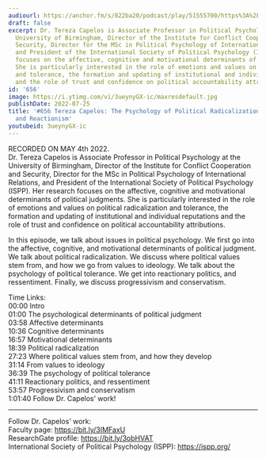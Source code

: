 ```yaml
---
audiourl: https://anchor.fm/s/822ba20/podcast/play/51555700/https%3A%2F%2Fd3ctxlq1ktw2nl.cloudfront.net%2Fstaging%2F2022-4-5%2Fa01d4e3a-a33e-3c4d-6b31-3000fd4c16b7.m4a
draft: false
excerpt: Dr. Tereza Capelos is Associate Professor in Political Psychology at the
  University of Birmingham, Director of the Institute for Conflict Cooperation and
  Security, Director for the MSc in Political Psychology of International Relations,
  and President of the International Society of Political Psychology (ISPP). Her research
  focuses on the affective, cognitive and motivational determinants of political judgments.
  She is particularly interested in the role of emotions and values on political radicalization
  and tolerance, the formation and updating of institutional and individual reputations
  and the role of trust and confidence on political accountability attributions.
id: '656'
image: https://i.ytimg.com/vi/3ueynyGX-ic/maxresdefault.jpg
publishDate: 2022-07-25
title: '#656 Tereza Capelos: The Psychology of Political Radicalization, Tolerance,
  and Reactionism'
youtubeid: 3ueynyGX-ic
---
```

<div class="timelinks">

RECORDED ON MAY 4th 2022.  
Dr. Tereza Capelos is Associate Professor in Political Psychology at the University of Birmingham, Director of the Institute for Conflict Cooperation and Security, Director for the MSc in Political Psychology of International Relations, and President of the International Society of Political Psychology (ISPP). Her research focuses on the affective, cognitive and motivational determinants of political judgments. She is particularly interested in the role of emotions and values on political radicalization and tolerance, the formation and updating of institutional and individual reputations and the role of trust and confidence on political accountability attributions.

In this episode, we talk about issues in political psychology. We first go into the affective, cognitive, and motivational determinants of political judgment. We talk about political radicalization. We discuss where political values stem from, and how we go from values to ideology. We talk about the psychology of political tolerance. We get into reactionary politics, and ressentiment. Finally, we discuss progressivism and conservatism.

Time Links:  
<time>00:00</time> Intro  
<time>01:00</time> The psychological determinants of political judgment  
<time>03:58</time> Affective determinants  
<time>10:36</time> Cognitive determinants  
<time>16:57</time> Motivational determinants  
<time>18:39</time> Political radicalization  
<time>27:23</time> Where political values stem from, and how they develop  
<time>31:14</time> From values to ideology  
<time>36:39</time> The psychology of political tolerance  
<time>41:11</time> Reactionary politics, and ressentiment  
<time>53:57</time> Progressivism and conservatism  
<time>1:01:40</time> Follow Dr. Capelos’ work!

---

Follow Dr. Capelos’ work:  
Faculty page: https://bit.ly/3IMFaxU  
ResearchGate profile: https://bit.ly/3obHVAT  
International Society of Political Psychology (ISPP): https://ispp.org/
</div>

